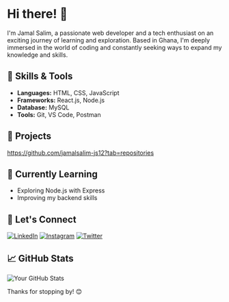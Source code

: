 # Hi there! 👋

I'm Jamal Salim, a passionate web developer and a tech enthusiast on an exciting journey of learning and exploration. Based in Ghana, I'm deeply immersed in the world of coding and constantly seeking ways to expand my knowledge and skills.


## 🔧 Skills & Tools

- **Languages:** HTML, CSS, JavaScript
- **Frameworks:** React.js, Node.js
- **Database:** MySQL
- **Tools:** Git, VS Code, Postman

## 🚀 Projects

https://github.com/jamalsalim-js12?tab=repositories

## 🌱 Currently Learning

- Exploring Node.js with Express
- Improving my backend skills

## 💬 Let's Connect

[![LinkedIn](https://img.shields.io/badge/LinkedIn-%230077B5.svg?style=for-the-badge&logo=linkedin&logoColor=white)](https://www.linkedin.com/in/jamalsalim-js12/)
[![Instagram](https://img.shields.io/badge/Instagram-%23E4405F.svg?style=for-the-badge&logo=instagram&logoColor=white)](https://www.instagram.com/jamalsalim.js12/)
[![Twitter](https://img.shields.io/badge/Twitter-%231DA1F2.svg?style=for-the-badge&logo=twitter&logoColor=white)](https://twitter.com/jamalsalim_js12/)

## 📈 GitHub Stats

![Your GitHub Stats](https://github-readme-stats.vercel.app/api?username=jamalsalim-js12&show_icons=true&theme=radical)

Thanks for stopping by! 😊

